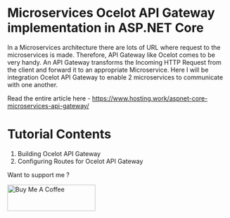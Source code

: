 # Microservices Ocelot API Gateway implementation in ASP.NET Core
In a Microservices architecture there are lots of URL where request to the microservices is made. Therefore, API Gateway like Ocelot comes to be very handy. An API Gateway transforms the Incoming HTTP Request from the client and forward it to an appropriate Microservice. Here I will be integration Ocelot API Gateway to enable 2 microservices to communicate with one another.

Read the entire article here - https://www.hosting.work/aspnet-core-microservices-api-gateway/

# Tutorial Contents
1. Building Ocelot API Gateway
2. Configuring Routes for Ocelot API Gateway

Want to support me ?

<a href="https://www.buymeacoffee.com/YogYogi" target="_blank"><img src="https://cdn.buymeacoffee.com/buttons/v2/default-yellow.png" alt="Buy Me A Coffee" width="200"  style="height: 60px !important;width: 200px !important;" ></a>
